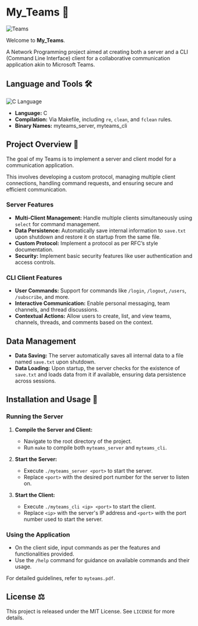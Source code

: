 # My_Teams 📨

![Teams](https://img.shields.io/badge/Microsoft_Teams-6264A7?style=for-the-badge&logo=microsoft-teams&logoColor=white)

Welcome to **My_Teams**.

A Network Programming project aimed at creating both a server and a CLI (Command Line Interface) client for a collaborative communication application akin to Microsoft Teams.

## Language and Tools 🛠️

![C Language](https://img.shields.io/badge/C-00599C?style=for-the-badge&logo=c&logoColor=white)

- **Language:** C
- **Compilation:** Via Makefile, including `re`, `clean`, and `fclean` rules.
- **Binary Names:** myteams_server, myteams_cli

## Project Overview 🔎

The goal of my Teams is to implement a server and client model for a communication application.

This involves developing a custom protocol, managing multiple client connections, handling command requests, and ensuring secure and efficient communication.

### Server Features

- **Multi-Client Management:** Handle multiple clients simultaneously using `select` for command management.
- **Data Persistence:** Automatically save internal information to `save.txt` upon shutdown and restore it on startup from the same file.
- **Custom Protocol:** Implement a protocol as per RFC’s style documentation.
- **Security:** Implement basic security features like user authentication and access controls.

### CLI Client Features

- **User Commands:** Support for commands like `/login`, `/logout`, `/users`, `/subscribe`, and more.
- **Interactive Communication:** Enable personal messaging, team channels, and thread discussions.
- **Contextual Actions:** Allow users to create, list, and view teams, channels, threads, and comments based on the context.

## Data Management

- **Data Saving:** The server automatically saves all internal data to a file named `save.txt` upon shutdown.
- **Data Loading:** Upon startup, the server checks for the existence of `save.txt` and loads data from it if available, ensuring data persistence across sessions.

## Installation and Usage 💾

### Running the Server

1. **Compile the Server and Client:**
   - Navigate to the root directory of the project.
   - Run `make` to compile both `myteams_server` and `myteams_cli`.

2. **Start the Server:**
   - Execute `./myteams_server <port>` to start the server.
   - Replace `<port>` with the desired port number for the server to listen on.

3. **Start the Client:**
   - Execute `./myteams_cli <ip> <port>` to start the client.
   - Replace `<ip>` with the server's IP address and `<port>` with the port number used to start the server.

### Using the Application

- On the client side, input commands as per the features and functionalities provided.
- Use the `/help` command for guidance on available commands and their usage.

For detailed guidelines, refer to `myteams.pdf`.

## License ⚖️

This project is released under the MIT License. See `LICENSE` for more details.
